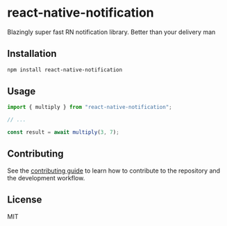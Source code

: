 # react-native-notification

Blazingly super fast RN notification library. Better than your delivery man

## Installation

```sh
npm install react-native-notification
```

## Usage

```js
import { multiply } from "react-native-notification";

// ...

const result = await multiply(3, 7);
```

## Contributing

See the [contributing guide](CONTRIBUTING.md) to learn how to contribute to the repository and the development workflow.

## License

MIT
